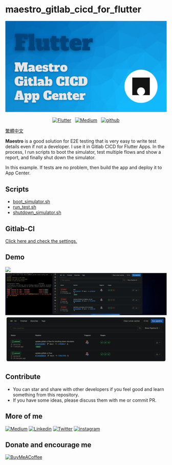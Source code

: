 # maestro_gitlab_cicd_for_flutter

<img src="./cover.png" />

<p align="center">
  <a href=""><img alt="Flutter" src="https://img.shields.io/badge/Flutter-Lover-blue?style=flat&logo=flutter"/></a>
  &nbsp
  <a href="https://medium.com/@yiichenhi"><img alt="Medium" src="https://img.shields.io/badge/Medium-Yii%20Chen-black?style=flat&logo=Medium"/></a>
  &nbsp
  <a href="https://github.com/chyiiiiiiiiiiii"><img alt="github" src="https://img.shields.io/github/followers/chyiiiiiiiiiiii?style=social"/></a>
</p>

[繁體中文](./README_cn.md)

**Maestro** is a good solution for E2E testing that is very easy to write test details even if not a developer. I use it in Gitlab CICD for Flutter Apps. In the process, I run scripts to boot the simulator, test multiple flows and show a report, and finally shut down the simulator.

In this example. If tests are no problem, then build the app and deploy it to App Center.

## Scripts
- [boot_simulator.sh](./scripts/boot_simulator.sh)
- [run_test.sh](./scripts/run_test.sh)
- [shutdown_simulator.sh](./scripts/shutdown_simulator.sh)

## Gitlab-CI
[Click here and check the settings.](./.gitlab-ci.yml)

## Demo
<img src="./demo/testing.gif" />
<img src="./demo/gitlab-cicd.gif" />
<img src="./demo/gitlab-cicd-result.png" />


## Contribute
- You can star and share with other developers if you feel good and learn something from this repository.
- If you have some ideas, please discuss them with me or commit PR.

## More of me
[![Medium](https://img.shields.io/badge/medium-fff?style=for-the-badge&logo=medium&logoColor=black)](https://yiichenhi.medium.com)
[![Linkedin](https://img.shields.io/badge/LinkedIn-0077B5?style=for-the-badge&logo=linkedin&logoColor=white)](https://www.linkedin.com/in/yiichenhi/)
[![Twitter](https://img.shields.io/badge/Twitter-1DA1F2?style=for-the-badge&logo=twitter&logoColor=white)](https://twitter.com/yiichenhi)
[![instagram](https://img.shields.io/badge/instagram-C6317F?style=for-the-badge&logo=instagram&logoColor=white)](http://instagram.com/flutterluvr.yii/)

## Donate and encourage me
[![BuyMeACoffee][buy_me_a_coffee_badge]][buy_me_a_coffee]

<!-- Links -->
[buy_me_a_coffee]: https://www.buymeacoffee.com/yiichenhi
[buy_me_a_coffee_badge]: https://img.buymeacoffee.com/button-api/?text=Sponsor&emoji=&slug=yiichenhi&button_colour=FFDD00&font_colour=000000&font_family=Cookie&outline_colour=000000&coffee_colour=ffffff&size=64
